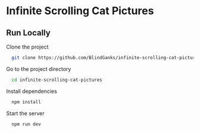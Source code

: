 # Infinite Scrolling Cat Pictures

## Run Locally

Clone the project

```bash
  git clone https://github.com/BlindGanks/infinite-scrolling-cat-pictures.git
```

Go to the project directory

```bash
  cd infinite-scrolling-cat-pictures
```

Install dependencies

```bash
  npm install
```

Start the server

```bash
  npm run dev
```
